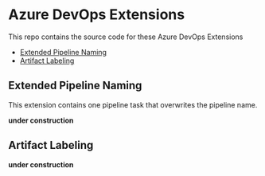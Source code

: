 # Azure DevOps Extensions
This repo contains the source code for these Azure DevOps Extensions
- [Extended Pipeline Naming](#Extended-Pipeline-Naming)
- [Artifact Labeling](#Artifact-Labeling)

## Extended Pipeline Naming
This extension contains one pipeline task that overwrites the pipeline name.

**under construction**

## Artifact Labeling
**under construction**